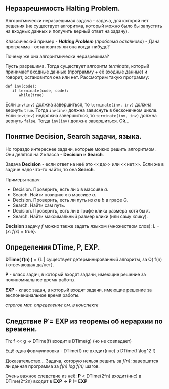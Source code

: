 ## Неразрешимость Halting Problem.

Алгоритмически неразрешимая задача - задача, для которой нет решения 
(не существует алгоритма, который можно было бы запустить на входных данных и получить верный ответ на задачу).

Классический пример - ***Halting Problem*** (*проблема оставнова*) - Дана программа - остановится ли она когда-нибудь?

Почему же она алгоритмически неразрешима?

Пусть разрешима.
Тогда существует алгоритм *terminate*, который принимает входные данные (программу + её входные данные) и говорит, остановится она или нет.
Рассмотрим такую программу:
```
def inv(code):
   if terminate(code, code):
      while(true)
```
Если `inv(inv)` должна завершиться, то `terminate(inv, inv)` должна вернуть `true`. Тогда `inv(inv)` должна зависнуть в бесконечном цикле.
Если `inv(inv)` недолжна завершиться, то `terminate(inv, inv)` должна вернуть `false`. Тогда `inv(inv)` должна завершиться. Ой...

## Понятие Decision, Search задачи, языка.

Но гораздо интереснее задачи, которые можно решить алгоритмом.
Они делятся на 2 класса - **Decision** и **Search**.

Задача **Decision** - если ответ на неё это <<да>> или <<нет>>.
Если же в задаче надо что-то найти, то она **Search**.

Примеры задач:
 * Decision. Проверить, есть ли *x* в массиве *a*.
 * Search. Найти позицию *x* в массиве *a*.
 * Decision. Проверить, есть ли путь из *a* в *b* в графе *G*.
 * Search. Найти сам путь.
 * Decision. Проверить, есть ли в графе клика размера хотя бы *k*.
 * Search. Найти максимальный размер клики (или саму клику).
 
**Decision** задачу *f* можно также задать языком (множеством слов): L = {*x*: *f(x)* = true}.

## Определения DTime, P, EXP.

**DTime( f(n) )** = {L | существует детерминированный алгоритм, за O( f(n) ) отвечающая да/нет}.

**P** - класс задач, в который входят задачи, имеющие решение за полиномиальное время работы.

**EXP** - класс задач, в который входят задачи, имеющие решение за экспоненциальное время работы.

*строгое мат. определение см. в конспекте*

## Cледствие P ̸= EXP из теоремы об иерархии по времени.

Th: f << g -> DTime(f) входит в DTime(g) (но не совпадает)

Ещё одна формулировка - DTime(f) не входит(ннс) в DTime(f \log^2 f)

Доказательство... Задача, которую нельзя решить за *f(n)*: завершится ли данная программа за *f(n) log f(n)* шагов. 

Очень важное следствие из неё: **P** < DTime(2^n) входит(ннс) в DTime(2^2n) входит в **EXP** -> **P** != **EXP**




















